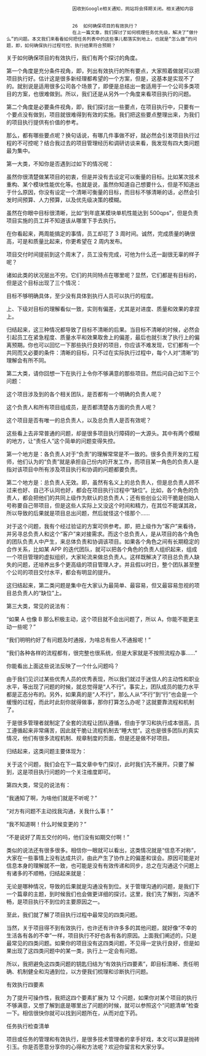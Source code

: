 
                            
                            因收到Google相关通知，网站将会择期关闭。相关通知内容
                            
                            
                            26  如何确保项目的有效执行？
                            在上一篇文章，我们探讨了如何梳理任务优先级，解决了“做什么”的问题。本文我们来看看如何把任务列表中的这些事儿都落实到地上，也就是“怎么做”的问题，即，如何确保执行过程可控、执行结果符合预期？

关于如何确保项目的有效执行，我们有两个探讨的角度。

第一个角度是充分条件视角，即，列出有效执行的所有要点，大家照着做就可以把项目执行好。估计这是很多新经理都希望的一个方案，但是，这基本是实现不了的。就别说是适用很多公司各个场景了，即便是总结出一套适用于一个公司多类项目的方案，也很难做到。所以，我们还是从另外一个角度来看项目执行的问题。

第二个角度是必要条件视角，即，我们探讨出一些要点，在项目执行中，只要有一个要点没有做到，项目就很难得到有效的实施。我们把这些要点整理出来，为我们的项目执行提供有价值的参考。

那么，都有哪些要点呢？换句话说，有哪几件事做不好，就必然会引发项目执行过程的不可控呢？结合我过去的项目管理经历和调研访谈来看，我发现有四大类问题最为集中。

第一大类，不知你是否遇到过如下的情况呢：

虽然你很清楚做某项目的初衷，但是并没有去设定可以衡量的目标。比如某次技术重构、某个模块性能优化等。也就是说，虽然你知道自己想要什么，但是不知道出于什么原因，你没有设定一个清晰可衡量的目标，而目标不够清晰的话，必然会引发时间预算、人力预算，以及优先级决策的模糊。

虽然在你眼中目标很清晰，比如“到年底某模块单机性能达到 500qps”，但是负责项目实施的员工并不知道该从哪里下手去执行。

在你看起来，两周能搞定的事情，员工却花了 3 周时间。诚然，完成质量的确很高，可是和质量比起来，你更希望在 2 周内发布。

项目交付时间提前到这个周末了，员工没有完成，可他为什么还一副很无辜的样子呢？

诸如此类的状况层出不穷。它们的共同特点在哪里呢？显然，它们都是有目标的，但是这个目标出现了三个情况：

目标不够明确具体，至少没有具体到执行人员可以执行的程度。

上、下级对目标的理解看似一致，实则有偏差，尤其是对进度、质量和效果的拿捏上。

归结起来，这三种情况都导致了目标不清晰的后果。当目标不清晰的时候，必然会引起员工在紧急程度、质量水平和效果取舍上的偏差，最后也就引发了执行上的偏离预期。你也可以回忆一下那些执行良好的项目，你应该不难发现，它们都有一个共同而又必要的条件：清晰的目标，只不过在实际执行过程中，每个人对“清晰”的理解会有所不同。

第二大类，请你回想一下在执行上令你不够满意的那些项目。然后问自己如下三个问题：

这个项目涉及到的各个相关团队，是否都有一个明确的负责人呢？

这个负责人和所有项目组成员，是否都清楚各方面的负责人呢？

这个项目是否有唯一的总负责人，以及总负责人是否有效呢？

这些看上去非常普通的问题，却是很多项目执行障碍的一大源头。其中有两个模糊的地方，让“责任人”这个简单的问题变得失控。

第一个地方是：各负责人对于“负责”的理解常常是不一致的。很多负责开发的工程师，他们认为的“负责”就是承担自己份内的开发工作，而项目某一角色的负责人是指对该项目中所有涉及项目执行和协调的问题都要负责。

第二个地方是：总负责人无效。即，虽然有名义上的总负责人，但是总负责人顾不过来也好、自己不认同也好，都会在项目执行过程中“缺位”。比如，各个角色的负责人，都会把他们的共同上级作为默认的总负责人；还有些创业公司干脆是创始人号称要自己带项目，但是这些人实际上又没这个时间和精力，在其位不能谋其政，所以导致的后果就是项目总出问题，然后就怪这个怪那个……

对于这个问题，我有个经过验证的方案可供参考。即，把上级作为“客户”来看待，并另寻总负责人和这个“客户”来对接需求。而这个总负责人，是从项目的各个角色的团队负责人中产生，来总体负责和协调该项目。如果各个角色之间有长期稳定的合作关系，比如某 APP 的迭代团队，就可以把各个角色的负责人组织起来，组成一个项目管理的虚拟组织，大家轮流来做总负责人。这样既解决了项目总负责人缺失的问题，还培养出多个更高级的项目管理人才。并且假以时日，整个团队甚至整个公司的项目交付水平，都会有明显的提升。

这归结起来，第二类问题是集中在大家认为最简单、最容易，但又最容易忽视的项目总负责人的“缺位”上。

第三大类，常见的说法有：

“如果 A 也像 B 那么积极主动，这个项目就不会出问题了，所以 A，你能不能更主动一些呢？”

“我们明明约好了有问题及时通报，为啥总有些人不通报呢！”

“我们各种各样的流程都有，很完整也很系统，但是大家就是不按照流程办事……”

你能看出上面这些说法反映了一个什么问题吗？

由于我们见识过某些优秀人员的优秀表现，所以我们就过于迷信人的主动性和职业水平，等出现了问题的时候，就总觉得是“人不行”。事实上，团队成员的能力水平都是正态分布的。另外，如果真的是“人不行”，那么人从“不行”到“行”也会是一个缓慢的过程，而此时此刻你就得做事，那你打算怎么办呢？这就要靠流程和机制了。

于是很多管理者就制定了全套的流程让团队遵循，但由于学习和执行成本很高，员工遵循起来非常痛苦，因此就干脆让流程机制去“睡大觉”。这也是很多团队的真实情况，他们有很多流程机制、规章制度的页面，但是还是做不好项目。

归结起来，这类问题主要体现为：

关于这个问题，我们会在下一篇文章中专门探讨，此时我们先不展开。只要了解到，这是项目执行问题的一个关注维度即可。

第四大类，常见的说法有：

“我通知了啊，为啥他们就是不听呢？”

“对方有问题不主动找我沟通，关我什么事！”

“我不知道啊！什么时候变更的？”

“不是说好了周五交付的吗，他们没有如期交付啊！”

类似的说法还有很多很多。相信你一眼就可以看出，这类情况就是“信息不对称”，大家在一些事情上没有达成共识，由此产生了协作上的偏差和误会。原因可能是对信息本身的理解就不一致，也可能是没有有效传递和同步，总之在沟通这个问题上有诸多的不顺畅，归结起来就是：

无论是哪种情况，导致的后果就是沟通没有到位。关于管理沟通的问题，是我们下一个篇章的主题，到时候我们也会做更详细的探讨。这里，我们先了解到，沟通不畅，是项目执行不到位的主要原因之一。

至此，我们就了解了项目执行过程中最常见的四类问题。

当然，关于项目得不到有效执行，也许还有许许多多的其他问题，就好像“不幸的生活各有各的不幸”一样，项目执行不好也各有各的原因。上面我们阐述的，只是最常见的四类问题。如果你的项目没有这四类问题，不见得一定执行良好，但是如果出现了这四类问题中的某一类，执行上一定会有问题。

所以，我把避免这四类问题的钥匙归结为“有效执行四要素”，即目标清晰、责任明确、机制健全和沟通到位，以方便我们梳理和诊断执行问题。



有效执行四要素

为了提升可操作性，我把这四个要素扩展为 12 个问题，如果你对某个项目的执行不够满意，又想了解到底是哪里出了问题的时候，就可以参照这个“问题清单”检查一下。相信很快你就可以找到问题所在，从而对症下药。



任务执行检查清单

项目或任务的管理和有效执行，是很多技术管理者的拿手好戏，本文可以算是抛砖引玉。你是否愿意分享你的心得和方法呢？欢迎你留言和大家分享。

                        
                        
                            